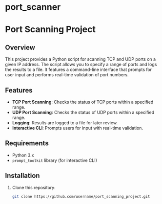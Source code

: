 # port_scanner
# Port Scanning Project

## Overview

This project provides a Python script for scanning TCP and UDP ports on a given IP address. The script allows you to specify a range of ports and logs the results to a file. It features a command-line interface that prompts for user input and performs real-time validation of port numbers.

## Features

- **TCP Port Scanning**: Checks the status of TCP ports within a specified range.
- **UDP Port Scanning**: Checks the status of UDP ports within a specified range.
- **Logging**: Results are logged to a file for later review.
- **Interactive CLI**: Prompts users for input with real-time validation.

## Requirements

- Python 3.x
- `prompt_toolkit` library (for interactive CLI)

## Installation

1. Clone this repository:

   ```bash
   git clone https://github.com/username/port_scanning_project.git

